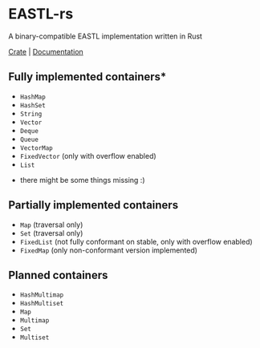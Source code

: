 # EASTL-rs

A binary-compatible EASTL implementation written in Rust

[Crate](https://crates.io/crates/eastl-rs) | [Documentation](https://docs.rs/crate/eastl-rs)

## Fully implemented containers*

- `HashMap`
- `HashSet`
- `String`
- `Vector`
- `Deque`
- `Queue`
- `VectorMap`
- `FixedVector` (only with overflow enabled)
- `List`

* there might be some things missing :)

## Partially implemented containers

- `Map` (traversal only)
- `Set` (traversal only)
- `FixedList` (not fully conformant on stable, only with overflow enabled)
- `FixedMap` (only non-conformant version implemented)

## Planned containers

- `HashMultimap`
- `HashMultiset`
- `Map`
- `Multimap`
- `Set`
- `Multiset`
